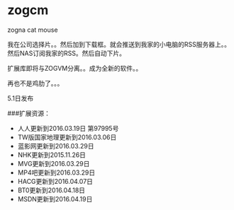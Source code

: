 ﻿# zogcm
zogna cat mouse 

我在公司选择片。。然后加到下载框。就会推送到我家的小电脑的RSS服务器上。。然后NAS订阅我家的RSS。然后自动下片。

扩展库即将与ZOGVM分离。。成为全新的软件。。

再也不是鸡肋了。。。

5.1日发布


###扩展资源：
* 人人更新到2016.03.19日 第97995号
* TW版国家地理更新到2016.03.06日
* 蓝影网更新到2016.03.29日
* NHK更新到2015.11.26日
* MVG更新到2016.03.29日
* MP4吧更新到2016.03.29日
* HACG更新到2016.04.07日
* BT0更新到2016.04.18日
* MSDN更新到2016.04.19日